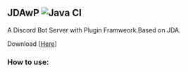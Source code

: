 ## JDAwP ![Java CI](https://github.com/bloodnighttw/JDAwP/workflows/Java%20CI/badge.svg)
A Discord Bot Server with Plugin Framweork.Based on JDA.

Download [[Here](https://github.com/bloodnighttw/JDAwP/blob/master/out/artifacts/JDAwithPlugin2_jar/JDAwithPlugin.jar?raw=true)]


### How to use:

